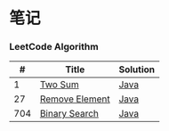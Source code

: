 # 笔记

### LeetCode Algorithm
| # | Title | Solution |
|---| ----- | -------- |
|1|[Two Sum](https://leetcode.com/problems/two-sum/)|[Java](./algorithms/java/1.two-sum.java)|
|27|[Remove Element](https://leetcode.com/problems/remove-element/)|[Java](./algorithms/java/27.remove-element.java)|
|704|[Binary Search](https://leetcode.com/problems/binary-search/)|[Java](./algorithms/java/704.binary-search.java)|
